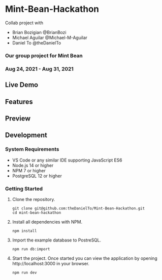 # Mint-Bean-Hackathon

Collab project with
* Brian Bozigian @BrianBozi
* Michael Aguilar @Michael-M-Aguilar
* Daniel To @theDanielTo

### Our group project for Mint Bean
### Aug 24, 2021 - Aug 31, 2021

## Live Demo

## Features

## Preview

## Development

### System Requirements

- VS Code or any similar IDE supporting JavaScript ES6
- Node.js 14 or higher
- NPM 7 or higher
- PostgreSQL 12 or higher

### Getting Started

1. Clone the repository.

    ```shell
    git clone git@github.com:theDanielTo/Mint-Bean-Hackathon.git
    cd mint-bean-hackathon
    ```
    
2. Install all dependencies with NPM.

    ```shell
    npm install
    ```
    
3. Import the example database to PostreSQL.

    ```shell
    npm run db:import
    ```

4. Start the project. Once started you can view the application by opening http://localhost:3000 in your browser.

    ```shell
    npm run dev
    ```

